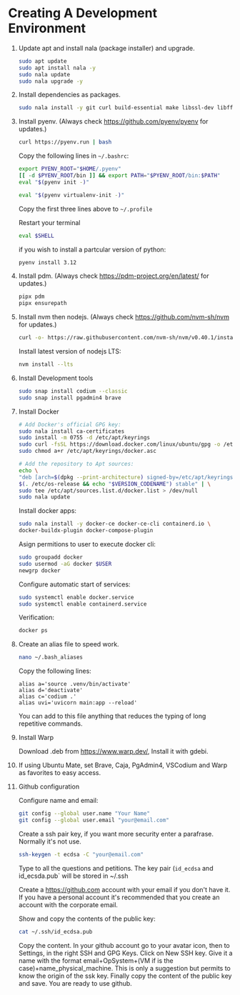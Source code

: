 # Creating A Development Environment


   1. Update apt and install nala (package installer) and upgrade.
      
      ```bash
      sudo apt update
      sudo apt install nala -y
      sudo nala update
      sudo nala upgrade -y
      ```

   2. Install dependencies as packages.
      
      ```bash
      sudo nala install -y git curl build-essential make libssl-dev libffi-dev python3-dev python3-pip python3-venv libbz2-dev lzma liblzma-dev libsqlite3-dev openssl python3-tk tk-dev libreadline-dev libncurses-dev pipx
      ```


   3. Install pyenv. (Always check https://github.com/pyenv/pyenv for updates.)
      
      ```bash
      curl https://pyenv.run | bash
      ```

      Copy the following lines in `~/.bashrc`:
      ```bash
      export PYENV_ROOT="$HOME/.pyenv"
      [[ -d $PYENV_ROOT/bin ]] && export PATH="$PYENV_ROOT/bin:$PATH"
      eval "$(pyenv init -)"

      eval "$(pyenv virtualenv-init -)"
      ```

      Copy the first three lines above to `~/.profile`

      Restart your terminal
      ```bash
      eval $SHELL
      ```


      if you wish to install a partcular version of python:
      
      ```bash
      pyenv install 3.12
      ```


   4. Install pdm. (Always check https://pdm-project.org/en/latest/ for updates.)

      ```bash
      pipx pdm
      pipx ensurepath
      ```


   5. Install nvm then nodejs. (Always check https://github.com/nvm-sh/nvm for updates.)
      
      ```bash
      curl -o- https://raw.githubusercontent.com/nvm-sh/nvm/v0.40.1/install.sh | bash
      ```

      Install latest version of nodejs LTS:
      ```bash
      nvm install --lts
      ```


   6. Install Development tools
      
      ```bash
      sudo snap install codium --classic
      sudo snap install pgadmin4 brave
      ```


   7. Install Docker

      ```bash
      # Add Docker's official GPG key:
      sudo nala install ca-certificates
      sudo install -m 0755 -d /etc/apt/keyrings
      sudo curl -fsSL https://download.docker.com/linux/ubuntu/gpg -o /etc/apt/keyrings/docker.asc
      sudo chmod a+r /etc/apt/keyrings/docker.asc

      # Add the repository to Apt sources:
      echo \
      "deb [arch=$(dpkg --print-architecture) signed-by=/etc/apt/keyrings/docker.asc] https://download.docker.com/linux/ubuntu \
      $(. /etc/os-release && echo "$VERSION_CODENAME") stable" | \
      sudo tee /etc/apt/sources.list.d/docker.list > /dev/null
      sudo nala update
      ```

      Install docker  apps:

      ```bash
      sudo nala install -y docker-ce docker-ce-cli containerd.io \
      docker-buildx-plugin docker-compose-plugin
      ```

      Asign permitions to user to execute docker cli:

      ```bash
      sudo groupadd docker
      sudo usermod -aG docker $USER
      newgrp docker
      ```

      Configure automatic start of services:
      ```bash
      sudo systemctl enable docker.service
      sudo systemctl enable containerd.service
      ```

      Verification:
      ```bash
      docker ps
      ```


   8. Create an alias file to speed work.
      
      ```bash
      nano ~/.bash_aliases
      ```

      Copy the following lines:
      ```
      alias a='source .venv/bin/activate'
      alias d='deactivate'
      alias c='codium .'
      alias uvi='uvicorn main:app --reload'
      ```

      You can add to this file anything that reduces the typing of long repetitive commands.


   9. Install Warp
      
      Download .deb from https://www.warp.dev/,
      Install it with gdebi.


   10. If using Ubuntu Mate, set Brave, Caja, PgAdmin4, VSCodium and Warp as favorites to easy access.


   11. Github configuration
   
       Configure name and email:

       ```bash
       git config --global user.name "Your Name"
       git config --global user.email "your@email.com"
       ```

       Create a ssh pair key, if you want more security enter a parafrase. Normally it's not use.

       ```bash
       ssh-keygen -t ecdsa -C "your@email.com"
       ```

       Type <ENTER> to all the questions and petitions. The key pair (`id_ecdsa` and id_ecsda.pub` will be stored in ~/.ssh

       Create a https://github.com account with your email if you don't have it. If you have a personal account it's recommended that you create an account with the corporate email.

       Show and copy the contents of the public key:

       ```bash
       cat ~/.ssh/id_ecdsa.pub
       ```

       Copy the content. In your github account go to your avatar icon, then to Settings, in the right SSH and GPG Keys. Click on New SSH key. Give it a name with the format email+OpSystem+(VM if is the case)+name_physical_machine. This is only a suggestion but permits to know the origin of the ssk key. Finally copy the content of the public key and save. You are ready to use github.
       
